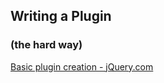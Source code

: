 ##  Writing a Plugin
### (the hard way)
[Basic plugin creation - jQuery.com](http://learn.jquery.com/plugins/basic-plugin-creation/)
